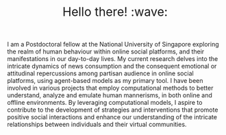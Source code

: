 <h1 style="font-weight:normal" align="center">
  &nbsp;Hello there! :wave:&nbsp;
</h1>

<br>

I am a Postdoctoral fellow at the National University of Singapore exploring the realm of human behaviour within online social platforms, and their manifestations in our day-to-day lives. My current research delves into the intricate dynamics of news consumption and the consequent emotional or attitudinal repercussions among partisan audience in online social platforms, using agent-based models as my primary tool. I have been involved in various projects that employ computational methods to better understand, analyze and emulate human mannerisms, in both online and offline environments. By leveraging computational models, I aspire to contribute to the development of strategies and interventions that promote positive social interactions and enhance our understanding of the intricate relationships between individuals and their virtual communities.

<!--
**NV2019/NV2019** is a ✨ _special_ ✨ repository because its `README.md` (this file) appears on your GitHub profile.

Here are some ideas to get you started:

- 🔭 I’m currently working on ...
- 🌱 I’m currently learning ...
- 👯 I’m looking to collaborate on ...
- 🤔 I’m looking for help with ...
- 💬 Ask me about ...
- 📫 How to reach me: ...
- 😄 Pronouns: ...
- ⚡ Fun fact: ...
-->
